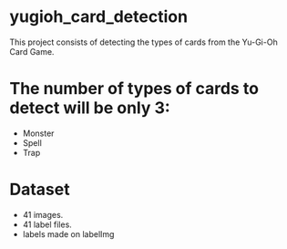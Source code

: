 # yugioh_card_detection
This project consists of detecting the types of cards from the Yu-Gi-Oh Card Game.

# The number of types of cards to detect will be only 3:
- Monster
- Spell
- Trap

# Dataset
- 41 images.
- 41 label files.
- labels made on labelImg